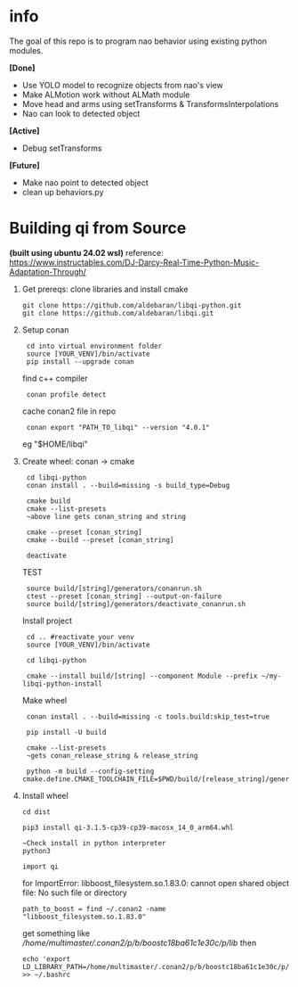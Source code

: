 # info
The goal of this repo is to program nao behavior using existing python modules.

**[Done]** 
*   Use YOLO model to recognize objects from nao's view
*   Make ALMotion work without ALMath module
*   Move head and arms using setTransforms & TransformsInterpolations
*   Nao can look to detected object 

**[Active]** 
*   Debug setTransforms 

**[Future]**  
*   Make nao point to detected object
*   clean up behaviors.py 

# Building qi from Source 
**(built using ubuntu 24.02 wsl)**
reference:
    https://www.instructables.com/DJ-Darcy-Real-Time-Python-Music-Adaptation-Through/

1.  Get prereqs: clone libraries and install cmake

        git clone https://github.com/aldebaran/libqi-python.git
        git clone https://github.com/aldebaran/libqi.git


2. Setup conan

        cd into virtual environment folder
        source [YOUR_VENV]/bin/activate
        pip install --upgrade conan

    find c++ compiler

        conan profile detect

    cache conan2 file in repo
        
        conan export "PATH_TO_libqi" --version "4.0.1"
    eg "$HOME/libqi"


3. Create wheel: conan -> cmake

        cd libqi-python
        conan install . --build=missing -s build_type=Debug

        cmake build
        cmake --list-presets
        ~above line gets conan_string and string

        cmake --preset [conan_string]
        cmake --build --preset [conan_string]

        deactivate
    
    TEST

        source build/[string]/generators/conanrun.sh
        ctest --preset [conan_string] --output-on-failure
        source build/[string]/generators/deactivate_conanrun.sh

    Install project
    
        cd .. #reactivate your venv
        source [YOUR_VENV]/bin/activate

        cd libqi-python

        cmake --install build/[string] --component Module --prefix ~/my-libqi-python-install

    Make wheel

        conan install . --build=missing -c tools.build:skip_test=true

        pip install -U build

        cmake --list-presets
        ~gets conan_release_string & release_string

        python -m build --config-setting cmake.define.CMAKE_TOOLCHAIN_FILE=$PWD/build/[release_string]/generators/conan_toolchain.cmake

3.  Install wheel
        
        cd dist

        pip3 install qi-3.1.5-cp39-cp39-macosx_14_0_arm64.whl

        ~Check install in python interpreter
        python3
        
        import qi

    for ImportError: libboost_filesystem.so.1.83.0: cannot open shared object file: No such file or directory

        path_to_boost = find ~/.conan2 -name "libboost_filesystem.so.1.83.0"

    get something like _/home/multimaster/.conan2/p/b/boostc18ba61c1e30c/p/lib_ then
        
        echo 'export LD_LIBRARY_PATH=/home/multimaster/.conan2/p/b/boostc18ba61c1e30c/p/lib:$LD_LIBRARY_PATH' >> ~/.bashrc

        